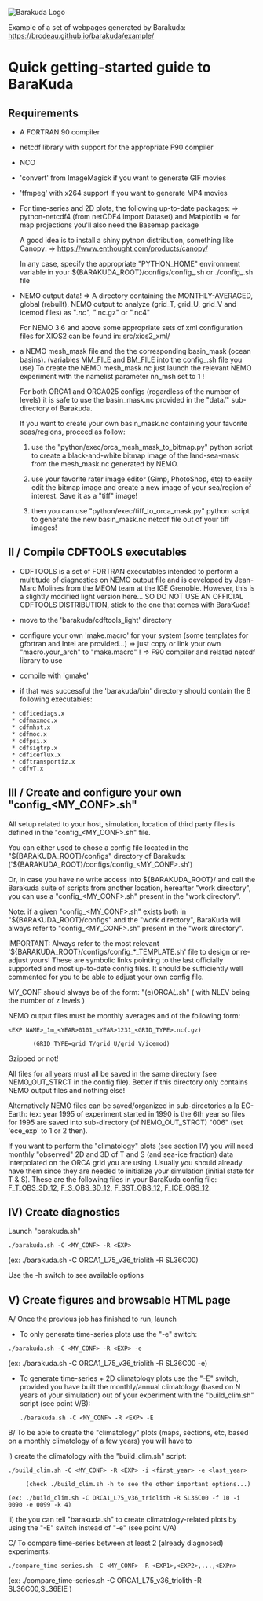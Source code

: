 
![Barakuda Logo](https://brodeau.github.io/barakuda/logo.svg)

Example of a set of webpages generated by Barakuda:
https://brodeau.github.io/barakuda/example/

# Quick getting-started guide to BaraKuda

## Requirements

* A FORTRAN 90 compiler

* netcdf library with support for the appropriate F90 compiler

* NCO

* 'convert' from ImageMagick if you want to generate GIF movies

* 'ffmpeg' with x264 support if you want to generate MP4 movies

* For time-series and 2D plots, the following up-to-date packages:
  => python-netcdf4 (from netCDF4 import Dataset) and Matplotlib
  => for map projections you'll also need the Basemap package
  
  A good idea is to install a shiny python distribution, something like Canopy:
  => https://www.enthought.com/products/canopy/

  In any case, specify the appropriate "PYTHON_HOME" environment variable in
  your ${BARAKUDA_ROOT}/configs/config_<MYCONF>.sh or ./config_<MYCONF>.sh file

* NEMO output data! => A directory containing the MONTHLY-AVERAGED, global
                       (rebuilt), NEMO output to analyze
  (grid_T, grid_U, grid_V and icemod files) as "*.nc", "*.nc.gz" or ".nc4"

  For NEMO 3.6 and above some appropriate sets of xml configuration files for
  XIOS2 can be found in: src/xios2_xml/

* a NEMO mesh_mask file and the the corresponding basin_mask (ocean basins).
  (variables MM_FILE and BM_FILE into the config_<MYCONF>.sh file you use)
  To create the NEMO mesh_mask.nc just launch the relevant NEMO experiment with the
  namelist parameter nn_msh set to 1 !

  For both ORCA1 and ORCA025 configs (regardless of the number of levels) it is
  safe to use the basin_mask.nc provided in the "data/" sub-directory of Barakuda.
  
  If you want to create your own basin_mask.nc containing your favorite
  seas/regions, proceed as follow:

  1. use the "python/exec/orca_mesh_mask_to_bitmap.py" python script to create a
  black-and-white bitmap image of the land-sea-mask from the mesh_mask.nc
  generated by NEMO.

  2. use your favorite rater image editor (Gimp, PhotoShop, etc) to easily edit
  the bitmap image and create a new image of your sea/region of interest. Save
  it as a "tiff" image!

  3. then you can use "python/exec/tiff_to_orca_mask.py" python script to
  generate the new basin_mask.nc netcdf file out of your tiff images!



II / Compile CDFTOOLS executables 
---------------------------------

 * CDFTOOLS is a set of FORTRAN executables intended to perform a multitude of
   diagnostics on NEMO output file and is developed by Jean-Marc Molines from
   the MEOM team at the IGE Grenoble.  However, this is a slightly modified
   light version here...  SO DO NOT USE AN OFFICIAL CDFTOOLS DISTRIBUTION, stick
   to the one that comes with BaraKuda!

* move to the 'barakuda/cdftools_light' directory

* configure your own 'make.macro' for your system (some templates for gfortran
  and Intel are provided...)
    => just copy or link your own "macro.your_arch" to "make.macro" !
    => F90 compiler and related netcdf library to use

* compile with 'gmake'

* if that was successful the 'barakuda/bin' directory should contain the 8
  following executables:
~~~~~~~~~~~~~~~~~~~~~~~~~
 * cdficediags.x
 * cdfmaxmoc.x
 * cdfmhst.x
 * cdfmoc.x
 * cdfpsi.x
 * cdfsigtrp.x
 * cdficeflux.x
 * cdftransportiz.x
 * cdfvT.x
~~~~~~~~~~~~~~~~~~~~~~~~~



III / Create and configure your own "config_<MY_CONF>.sh"
---------------------------------------------------------

All setup related to your host, simulation, location of third party files is
defined in the "config_<MY_CONF>.sh" file.

You can either used to chose a config file located in the
"${BARAKUDA_ROOT}/configs" directory of Barakuda:
('${BARAKUDA_ROOT}/configs/config_<MY_CONF>.sh')

Or, in case you have no write access into ${BARAKUDA_ROOT}/ and call the Barakuda
suite of scripts from another location, hereafter "work directory", you can use
a "config_<MY_CONF>.sh" present in the "work directory".

Note: if a given "config_<MY_CONF>.sh" exists both in "${BARAKUDA_ROOT}/configs"
and the "work directory", BaraKuda will always refer to "config_<MY_CONF>.sh"
present in the "work directory".

IMPORTANT: Always refer to the most relevant '${BARAKUDA_ROOT}/configs/config_*_TEMPLATE.sh' file
to design or re-adjust yours! These are symbolic links pointing to the last
officially supported and most up-to-date config files.  It should be
sufficiently well commented for you to be able to adjust your own config file.

MY_CONF should always be of the form: "(e)ORCA<RES>_L<NLEV>_<blabla>.sh"
        ( with NLEV being the number of z levels )

NEMO output files must be monthly averages and of the following form:
~~~~~~~~~~~~~~~~~~~~~~~~~~~~~~~~~~~~~~~~~~~~~~~~~~~~~~~~
<EXP NAME>_1m_<YEAR>0101_<YEAR>1231_<GRID_TYPE>.nc(.gz)
~~~~~~~~~~~~~~~~~~~~~~~~~~~~~~~~~~~~~~~~~~~~~~~~~~~~~~~~
           (GRID_TYPE=grid_T/grid_U/grid_V/icemod) 

Gzipped or not!

All files for all years must all be saved in the same directory (see
NEMO_OUT_STRCT in the config file). Better if this directory only contains NEMO
output files and nothing else!

Alternatively NEMO files can be saved/organized in sub-directories a la
EC-Earth: (ex: year 1995 of experiment started in 1990 is the 6th year so files for
1995 are saved into sub-directory (of NEMO_OUT_STRCT) "006" (set 'ece_exp' to 1
or 2 then).

If you want to perform the "climatology" plots (see section IV) you will need
monthly "observed" 2D and 3D of T and S (and sea-ice fraction) data interpolated
on the ORCA grid you are using. Usually you should already have them since they
are needed to initialize your simulation (initial state for T & S). These are
the following files in your BaraKuda config file: F_T_OBS_3D_12, F_S_OBS_3D_12,
F_SST_OBS_12, F_ICE_OBS_12.



IV) Create diagnostics
----------------------

Launch "barakuda.sh"
~~~~~~~~~~~~~~~~~~~~~~~~~~~~~~~~~~~~
./barakuda.sh -C <MY_CONF> -R <EXP>
~~~~~~~~~~~~~~~~~~~~~~~~~~~~~~~~~~~~
(ex: ./barakuda.sh -C ORCA1_L75_v36_triolith -R SL36C00)

Use the -h switch to see available options



V) Create figures and browsable HTML page
-----------------------------------------

A/ Once the previous job has finished to run, launch

   * To only generate time-series plots use the "-e" switch:
   ~~~~~~~~~~~~~~~~~~~~~~~~~~~~~~~~~~~~
   ./barakuda.sh -C <MY_CONF> -R <EXP> -e
   ~~~~~~~~~~~~~~~~~~~~~~~~~~~~~~~~~~~~
   (ex: ./barakuda.sh -C ORCA1_L75_v36_triolith -R SL36C00 -e)

   * To generate time-series + 2D climatology plots use the "-E" switch,
     provided you have built the monthly/annual climatology (based on N years of
     your simulation) out of your experiment with the "build_clim.sh" script
     (see point V/B):     
     ~~~~~~~~~~~~~~~~~~~~~~~~~~~~~~~~~~~~
     ./barakuda.sh -C <MY_CONF> -R <EXP> -E
     ~~~~~~~~~~~~~~~~~~~~~~~~~~~~~~~~~~~~

B/ To be able to create the "climatology" plots (maps, sections, etc, based on a
   monthly climatology of a few years) you will have to

  i) create the climatology with the "build_clim.sh" script:  
   ~~~~~~~~~~~~~~~~~~~~~~~~~~~~~~~~~~~~~~~~~~~~~~~~~~~~~~~~~~~~~~~~~~~~~~~~
   ./build_clim.sh -C <MY_CONF> -R <EXP> -i <first_year> -e <last_year>
   ~~~~~~~~~~~~~~~~~~~~~~~~~~~~~~~~~~~~~~~~~~~~~~~~~~~~~~~~~~~~~~~~~~~~~~~~
         (check ./build_clim.sh -h to see the other important options...)

    (ex: ./build_clim.sh -C ORCA1_L75_v36_triolith -R SL36C00 -f 10 -i 0090 -e 0099 -k 4)
      

  ii) the you can tell "barakuda.sh" to create climatology-related plots by
       using the "-E" switch instead of "-e" (see point V/A)


C/ To compare time-series between at least 2 (already diagnosed) experiments:
   
   ~~~~~~~~~~~~~~~~~~~~~~~~~~~~~~~~~~~~~~~~~~~~~~~~~~~~~~~~~~~~~~~~~~~~~~~~
   ./compare_time-series.sh -C <MY_CONF> -R <EXP1>,<EXP2>,...,<EXPn>
   ~~~~~~~~~~~~~~~~~~~~~~~~~~~~~~~~~~~~~~~~~~~~~~~~~~~~~~~~~~~~~~~~~~~~~~~~
   (ex: ./compare_time-series.sh -C ORCA1_L75_v36_triolith -R SL36C00,SL36EIE )

